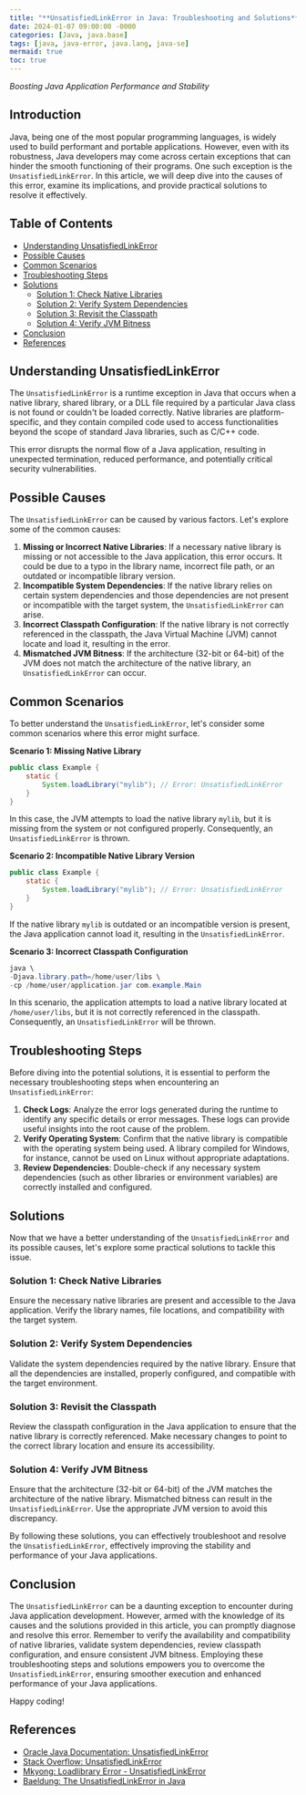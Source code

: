 ```yaml
---
title: "**UnsatisfiedLinkError in Java: Troubleshooting and Solutions**"
date: 2024-01-07 09:00:00 -0000
categories: [Java, java.base]
tags: [java, java-error, java.lang, java-se]
mermaid: true
toc: true
---
```


*Boosting Java Application Performance and Stability*

## Introduction
Java, being one of the most popular programming languages, is widely used to build performant and portable applications. However, even with its robustness, Java developers may come across certain exceptions that can hinder the smooth functioning of their programs. One such exception is the `UnsatisfiedLinkError`. In this article, we will deep dive into the causes of this error, examine its implications, and provide practical solutions to resolve it effectively.

## Table of Contents
- [Understanding UnsatisfiedLinkError](#understanding-unsatisfiedlinkerror)
- [Possible Causes](#possible-causes)
- [Common Scenarios](#common-scenarios)
- [Troubleshooting Steps](#troubleshooting-steps)
- [Solutions](#solutions)
  - [Solution 1: Check Native Libraries](#solution-1-check-native-libraries)
  - [Solution 2: Verify System Dependencies](#solution-2-verify-system-dependencies)
  - [Solution 3: Revisit the Classpath](#solution-3-revisit-the-classpath)
  - [Solution 4: Verify JVM Bitness](#solution-4-verify-jvm-bitness)
- [Conclusion](#conclusion)
- [References](#references)

## Understanding UnsatisfiedLinkError<a name="understanding-unsatisfiedlinkerror"></a>
The `UnsatisfiedLinkError` is a runtime exception in Java that occurs when a native library, shared library, or a DLL file required by a particular Java class is not found or couldn't be loaded correctly. Native libraries are platform-specific, and they contain compiled code used to access functionalities beyond the scope of standard Java libraries, such as C/C++ code.

This error disrupts the normal flow of a Java application, resulting in unexpected termination, reduced performance, and potentially critical security vulnerabilities.

## Possible Causes<a name="possible-causes"></a>
The `UnsatisfiedLinkError` can be caused by various factors. Let's explore some of the common causes:
 
1. **Missing or Incorrect Native Libraries**: If a necessary native library is missing or not accessible to the Java application, this error occurs. It could be due to a typo in the library name, incorrect file path, or an outdated or incompatible library version.
2. **Incompatible System Dependencies**: If the native library relies on certain system dependencies and those dependencies are not present or incompatible with the target system, the `UnsatisfiedLinkError` can arise.
3. **Incorrect Classpath Configuration**: If the native library is not correctly referenced in the classpath, the Java Virtual Machine (JVM) cannot locate and load it, resulting in the error.
4. **Mismatched JVM Bitness**: If the architecture (32-bit or 64-bit) of the JVM does not match the architecture of the native library, an `UnsatisfiedLinkError` can occur.

## Common Scenarios<a name="common-scenarios"></a>
To better understand the `UnsatisfiedLinkError`, let's consider some common scenarios where this error might surface.

**Scenario 1: Missing Native Library**
```java
public class Example {
    static {
        System.loadLibrary("mylib"); // Error: UnsatisfiedLinkError
    }
}
```
In this case, the JVM attempts to load the native library `mylib`, but it is missing from the system or not configured properly. Consequently, an `UnsatisfiedLinkError` is thrown.

**Scenario 2: Incompatible Native Library Version**
```java
public class Example {
    static {
        System.loadLibrary("mylib"); // Error: UnsatisfiedLinkError
    }
}
```
If the native library `mylib` is outdated or an incompatible version is present, the Java application cannot load it, resulting in the `UnsatisfiedLinkError`. 

**Scenario 3: Incorrect Classpath Configuration**
```java
java \
-Djava.library.path=/home/user/libs \
-cp /home/user/application.jar com.example.Main
```
In this scenario, the application attempts to load a native library located at `/home/user/libs`, but it is not correctly referenced in the classpath. Consequently, an `UnsatisfiedLinkError` will be thrown.

## Troubleshooting Steps<a name="troubleshooting-steps"></a>
Before diving into the potential solutions, it is essential to perform the necessary troubleshooting steps when encountering an `UnsatisfiedLinkError`:

1. **Check Logs**: Analyze the error logs generated during the runtime to identify any specific details or error messages. These logs can provide useful insights into the root cause of the problem.
2. **Verify Operating System**: Confirm that the native library is compatible with the operating system being used. A library compiled for Windows, for instance, cannot be used on Linux without appropriate adaptations.
3. **Review Dependencies**: Double-check if any necessary system dependencies (such as other libraries or environment variables) are correctly installed and configured.

## Solutions<a name="solutions"></a>
Now that we have a better understanding of the `UnsatisfiedLinkError` and its possible causes, let's explore some practical solutions to tackle this issue.

### Solution 1: Check Native Libraries<a name="solution-1-check-native-libraries"></a>
Ensure the necessary native libraries are present and accessible to the Java application. Verify the library names, file locations, and compatibility with the target system.

### Solution 2: Verify System Dependencies<a name="solution-2-verify-system-dependencies"></a>
Validate the system dependencies required by the native library. Ensure that all the dependencies are installed, properly configured, and compatible with the target environment.

### Solution 3: Revisit the Classpath<a name="solution-3-revisit-the-classpath"></a>
Review the classpath configuration in the Java application to ensure that the native library is correctly referenced. Make necessary changes to point to the correct library location and ensure its accessibility.

### Solution 4: Verify JVM Bitness<a name="solution-4-verify-jvm-bitness"></a>
Ensure that the architecture (32-bit or 64-bit) of the JVM matches the architecture of the native library. Mismatched bitness can result in the `UnsatisfiedLinkError`. Use the appropriate JVM version to avoid this discrepancy.

By following these solutions, you can effectively troubleshoot and resolve the `UnsatisfiedLinkError`, effectively improving the stability and performance of your Java applications.

## Conclusion<a name="conclusion"></a>
The `UnsatisfiedLinkError` can be a daunting exception to encounter during Java application development. However, armed with the knowledge of its causes and the solutions provided in this article, you can promptly diagnose and resolve this error. Remember to verify the availability and compatibility of native libraries, validate system dependencies, review classpath configuration, and ensure consistent JVM bitness. Employing these troubleshooting steps and solutions empowers you to overcome the `UnsatisfiedLinkError`, ensuring smoother execution and enhanced performance of your Java applications.

Happy coding!

## References<a name="references"></a>
- [Oracle Java Documentation: UnsatisfiedLinkError](https://docs.oracle.com/en/java/javase/11/docs/api/java.base/java/lang/UnsatisfiedLinkError.html)
- [Stack Overflow: UnsatisfiedLinkError](https://stackoverflow.com/questions/18402539/how-to-resolve-unsatisfiedlinkerror-initialization-error)
- [Mkyong: Loadlibrary Error - UnsatisfiedLinkError](https://mkyong.com/java/java-loadlibrary-error-unsatisfiedlinkerror/)
- [Baeldung: The UnsatisfiedLinkError in Java](https://www.baeldung.com/java-unsatisfiedlinkerror)